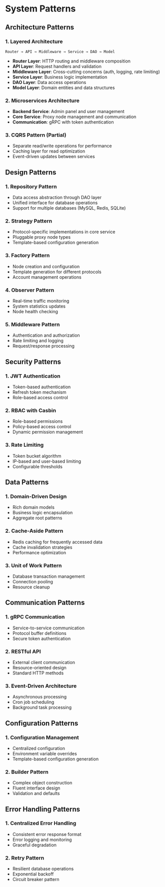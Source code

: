 # System Patterns

## Architecture Patterns

### 1. Layered Architecture
```
Router → API → Middleware → Service → DAO → Model
```
- **Router Layer**: HTTP routing and middleware composition
- **API Layer**: Request handlers and validation
- **Middleware Layer**: Cross-cutting concerns (auth, logging, rate limiting)
- **Service Layer**: Business logic implementation
- **DAO Layer**: Data access operations
- **Model Layer**: Domain entities and data structures

### 2. Microservices Architecture
- **Backend Service**: Admin panel and user management
- **Core Service**: Proxy node management and communication
- **Communication**: gRPC with token authentication

### 3. CQRS Pattern (Partial)
- Separate read/write operations for performance
- Caching layer for read optimization
- Event-driven updates between services

## Design Patterns

### 1. Repository Pattern
- Data access abstraction through DAO layer
- Unified interface for database operations
- Support for multiple databases (MySQL, Redis, SQLite)

### 2. Strategy Pattern
- Protocol-specific implementations in core service
- Pluggable proxy node types
- Template-based configuration generation

### 3. Factory Pattern
- Node creation and configuration
- Template generation for different protocols
- Account management operations

### 4. Observer Pattern
- Real-time traffic monitoring
- System statistics updates
- Node health checking

### 5. Middleware Pattern
- Authentication and authorization
- Rate limiting and logging
- Request/response processing

## Security Patterns

### 1. JWT Authentication
- Token-based authentication
- Refresh token mechanism
- Role-based access control

### 2. RBAC with Casbin
- Role-based permissions
- Policy-based access control
- Dynamic permission management

### 3. Rate Limiting
- Token bucket algorithm
- IP-based and user-based limiting
- Configurable thresholds

## Data Patterns

### 1. Domain-Driven Design
- Rich domain models
- Business logic encapsulation
- Aggregate root patterns

### 2. Cache-Aside Pattern
- Redis caching for frequently accessed data
- Cache invalidation strategies
- Performance optimization

### 3. Unit of Work Pattern
- Database transaction management
- Connection pooling
- Resource cleanup

## Communication Patterns

### 1. gRPC Communication
- Service-to-service communication
- Protocol buffer definitions
- Secure token authentication

### 2. RESTful API
- External client communication
- Resource-oriented design
- Standard HTTP methods

### 3. Event-Driven Architecture
- Asynchronous processing
- Cron job scheduling
- Background task processing

## Configuration Patterns

### 1. Configuration Management
- Centralized configuration
- Environment variable overrides
- Template-based configuration generation

### 2. Builder Pattern
- Complex object construction
- Fluent interface design
- Validation and defaults

## Error Handling Patterns

### 1. Centralized Error Handling
- Consistent error response format
- Error logging and monitoring
- Graceful degradation

### 2. Retry Pattern
- Resilient database operations
- Exponential backoff
- Circuit breaker pattern